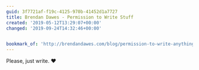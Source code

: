 ```yaml
---
guid: 3f7721af-f19c-4125-970b-41452d1a7727
title: Brendan Dawes - Permission to Write Stuff
created: '2019-05-12T13:29:07+00:00'
changed: '2019-09-24T14:32:46+00:00'


bookmark_of: 'http://brendandawes.com/blog/permission-to-write-anything'
---
```


Please, just write. ❤️

